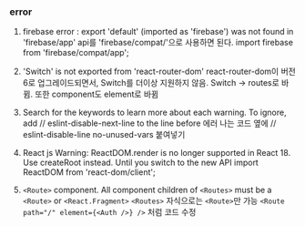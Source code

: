 ### error

1. firebase error : export 'default' (imported as 'firebase') was not found in 'firebase/app'
api를 'firebase/compat/'으로 사용하면 된다. 
import firebase from 'firebase/compat/app';

2. 'Switch' is not exported from 'react-router-dom'
react-router-dom이 버전 6로 업그레이드되면서, Switch를 더이상 지원하지 않음. Switch -> routes로 바뀜. 또한 component도 element로 바뀜

3. Search for the keywords to learn more about each warning. To ignore, add // eslint-disable-next-line to the line before
에러 나는 코드 옆에 // eslint-disable-line no-unused-vars 붙여넣기

4. React js Warning: ReactDOM.render is no longer supported in React 18. Use createRoot instead. Until you switch to the new API
import ReactDOM from 'react-dom/client';

5. `<Route>` component. All component children of `<Routes>` must be a `<Route>` or `<React.Fragment>`
`<Routes>` 자식으로는 `<Route>`만 가능
`<Route path="/" element={<Auth />} />` 처럼 코드 수정